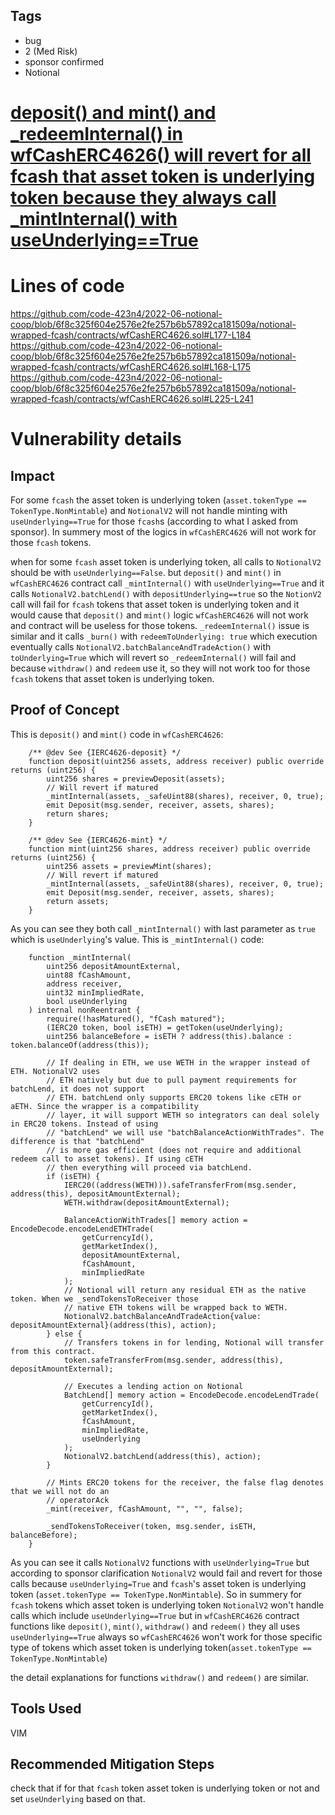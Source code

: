 ## Tags

- bug
- 2 (Med Risk)
- sponsor confirmed
- Notional

# [deposit() and mint() and _redeemInternal() in wfCashERC4626() will revert for all fcash that asset token is underlying token because they always call _mintInternal() with useUnderlying==True](https://github.com/code-423n4/2022-06-notional-coop-findings/issues/82) 

# Lines of code

https://github.com/code-423n4/2022-06-notional-coop/blob/6f8c325f604e2576e2fe257b6b57892ca181509a/notional-wrapped-fcash/contracts/wfCashERC4626.sol#L177-L184
https://github.com/code-423n4/2022-06-notional-coop/blob/6f8c325f604e2576e2fe257b6b57892ca181509a/notional-wrapped-fcash/contracts/wfCashERC4626.sol#L168-L175
https://github.com/code-423n4/2022-06-notional-coop/blob/6f8c325f604e2576e2fe257b6b57892ca181509a/notional-wrapped-fcash/contracts/wfCashERC4626.sol#L225-L241


# Vulnerability details

## Impact
For some `fcash` the asset token is underlying token (`asset.tokenType == TokenType.NonMintable`) and `NotionalV2` will not handle minting with `useUnderlying==True` for those `fcash`s (according to what I asked from sponsor). In summery most of the logics in `wfCashERC4626` will not work for those `fcash` tokens.

when for some `fcash` asset token is underlying token, all calls to `NotionalV2` should be with `useUnderlying==False`. but `deposit()` and `mint()` in `wfCashERC4626` contract call `_mintInternal()` with `useUnderlying==True` and it calls `NotionalV2.batchLend()` with `depositUnderlying==true` so the `NotionV2` call will fail for `fcash` tokens that asset token is underlying token and it would cause  that `deposit()` and `mint()`  logic `wfCashERC4626`  will not work and contract will be useless for those tokens.
`_redeemInternal()` issue is similar and it calls `_burn()` with `redeemToUnderlying: true` which execution eventually calls `NotionalV2.batchBalanceAndTradeAction()` with `toUnderlying=True` which will revert so `_redeemInternal()` will fail and because `withdraw()` and `redeem` use it, so they will not work too for those `fcash` tokens that asset token is underlying token.

## Proof of Concept
This is `deposit()` and `mint()`  code in `wfCashERC4626`:
```
    /** @dev See {IERC4626-deposit} */
    function deposit(uint256 assets, address receiver) public override returns (uint256) {
        uint256 shares = previewDeposit(assets);
        // Will revert if matured
        _mintInternal(assets, _safeUint88(shares), receiver, 0, true);
        emit Deposit(msg.sender, receiver, assets, shares);
        return shares;
    }

    /** @dev See {IERC4626-mint} */
    function mint(uint256 shares, address receiver) public override returns (uint256) {
        uint256 assets = previewMint(shares);
        // Will revert if matured
        _mintInternal(assets, _safeUint88(shares), receiver, 0, true);
        emit Deposit(msg.sender, receiver, assets, shares);
        return assets;
    }
```
As you can see they both call `_mintInternal()` with last parameter as `true` which is `useUnderlying`'s value. This is `_mintInternal()` code:
```
    function _mintInternal(
        uint256 depositAmountExternal,
        uint88 fCashAmount,
        address receiver,
        uint32 minImpliedRate,
        bool useUnderlying
    ) internal nonReentrant {
        require(!hasMatured(), "fCash matured");
        (IERC20 token, bool isETH) = getToken(useUnderlying);
        uint256 balanceBefore = isETH ? address(this).balance : token.balanceOf(address(this));

        // If dealing in ETH, we use WETH in the wrapper instead of ETH. NotionalV2 uses
        // ETH natively but due to pull payment requirements for batchLend, it does not support
        // ETH. batchLend only supports ERC20 tokens like cETH or aETH. Since the wrapper is a compatibility
        // layer, it will support WETH so integrators can deal solely in ERC20 tokens. Instead of using
        // "batchLend" we will use "batchBalanceActionWithTrades". The difference is that "batchLend"
        // is more gas efficient (does not require and additional redeem call to asset tokens). If using cETH
        // then everything will proceed via batchLend.
        if (isETH) {
            IERC20((address(WETH))).safeTransferFrom(msg.sender, address(this), depositAmountExternal);
            WETH.withdraw(depositAmountExternal);

            BalanceActionWithTrades[] memory action = EncodeDecode.encodeLendETHTrade(
                getCurrencyId(),
                getMarketIndex(),
                depositAmountExternal,
                fCashAmount,
                minImpliedRate
            );
            // Notional will return any residual ETH as the native token. When we _sendTokensToReceiver those
            // native ETH tokens will be wrapped back to WETH.
            NotionalV2.batchBalanceAndTradeAction{value: depositAmountExternal}(address(this), action);
        } else {
            // Transfers tokens in for lending, Notional will transfer from this contract.
            token.safeTransferFrom(msg.sender, address(this), depositAmountExternal);

            // Executes a lending action on Notional
            BatchLend[] memory action = EncodeDecode.encodeLendTrade(
                getCurrencyId(),
                getMarketIndex(),
                fCashAmount,
                minImpliedRate,
                useUnderlying
            );
            NotionalV2.batchLend(address(this), action);
        }

        // Mints ERC20 tokens for the receiver, the false flag denotes that we will not do an
        // operatorAck
        _mint(receiver, fCashAmount, "", "", false);

        _sendTokensToReceiver(token, msg.sender, isETH, balanceBefore);
    }
```
As you can see it calls `NotionalV2` functions with `useUnderlying=True` but according to sponsor clarification `NotionalV2` would fail and revert for those calls because `useUnderlying=True` and `fcash`'s asset token is underlying token (`asset.tokenType == TokenType.NonMintable`).
So in summery for `fcash` tokens which asset token is underlying token `NotionalV2` won't handle calls which include `useUnderlying==True` but in `wfCashERC4626` contract functions like `deposit()`, `mint()`, `withdraw()` and `redeem()` they all uses `useUnderlying==True` always so `wfCashERC4626` won't work for those specific type of tokens which asset token is underlying token(`asset.tokenType == TokenType.NonMintable`)

the detail explanations for functions `withdraw()` and `redeem()` are similar.

## Tools Used
VIM

## Recommended Mitigation Steps
check that if for that `fcash` token asset token  is underlying token or not and set `useUnderlying` based on that.

